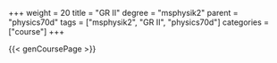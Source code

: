 +++
weight = 20
title = "GR II"
degree = "msphysik2"
parent = "physics70d"
tags = ["msphysik2", "GR II", "physics70d"]
categories = ["course"]
+++

{{< genCoursePage >}}

